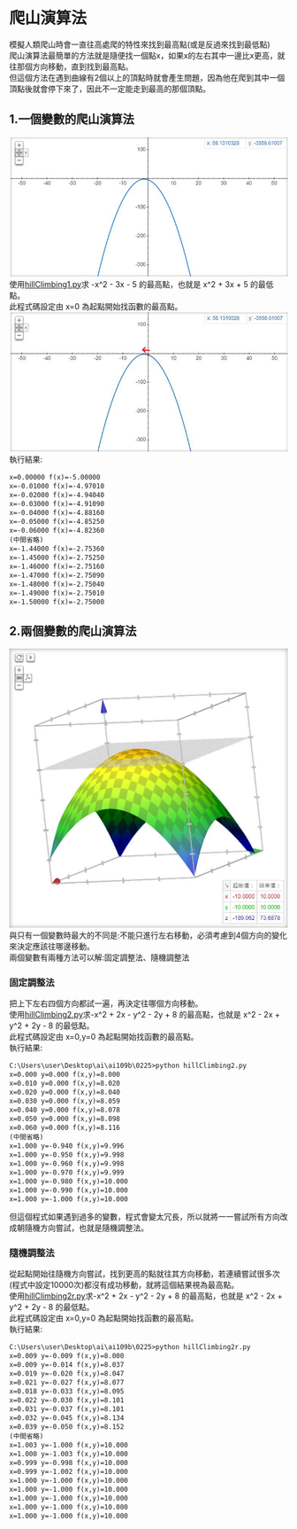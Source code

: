 # 爬山演算法
模擬人類爬山時會一直往高處爬的特性來找到最高點(或是反過來找到最低點)<br>
爬山演算法最簡單的方法就是隨便找一個點x，如果x的左右其中一邊比x更高，就往那個方向移動，直到找到最高點。<br>
但這個方法在遇到曲線有2個以上的頂點時就會產生問題，因為他在爬到其中一個頂點後就會停下來了，因此不一定能走到最高的那個頂點。<br>
## 1.一個變數的爬山演算法
![](images\hillclimbing1-1.jpg)<br>
使用[hillClimbing1.py](hillClimbing1.py)求 -x^2 - 3x - 5 的最高點，也就是 x^2 + 3x + 5 的最低點。<br>
此程式碼設定由 x=0 為起點開始找函數的最高點。<br>
![](images\hillclimbing1-2.jpg)<br>
執行結果:<br>
``` C:\Users\user\Desktop\ai\ai109b\0225>python hillClimbing1.py
x=0.00000 f(x)=-5.00000
x=-0.01000 f(x)=-4.97010
x=-0.02000 f(x)=-4.94040
x=-0.03000 f(x)=-4.91090
x=-0.04000 f(x)=-4.88160
x=-0.05000 f(x)=-4.85250
x=-0.06000 f(x)=-4.82360
(中間省略)
x=-1.44000 f(x)=-2.75360
x=-1.45000 f(x)=-2.75250
x=-1.46000 f(x)=-2.75160
x=-1.47000 f(x)=-2.75090
x=-1.48000 f(x)=-2.75040
x=-1.49000 f(x)=-2.75010
x=-1.50000 f(x)=-2.75000
```
## 2.兩個變數的爬山演算法
![](images\hillclimbing2-1.jpg)<br>
與只有一個變數時最大的不同是:不能只進行左右移動，必須考慮到4個方向的變化來決定應該往哪邊移動。<br>
兩個變數有兩種方法可以解:固定調整法、隨機調整法<br>
### 固定調整法
把上下左右四個方向都試一遍，再決定往哪個方向移動。<br>
使用[hillClimbing2.py](hillClimbing2.py)求-x^2 + 2x - y^2 - 2y + 8 的最高點，也就是 x^2 - 2x + y^2 + 2y - 8 的最低點。<br>
此程式碼設定由 x=0,y=0 為起點開始找函數的最高點。<br>
執行結果:<br>
```
C:\Users\user\Desktop\ai\ai109b\0225>python hillClimbing2.py
x=0.000 y=0.000 f(x,y)=8.000
x=0.010 y=0.000 f(x,y)=8.020
x=0.020 y=0.000 f(x,y)=8.040
x=0.030 y=0.000 f(x,y)=8.059
x=0.040 y=0.000 f(x,y)=8.078
x=0.050 y=0.000 f(x,y)=8.098
x=0.060 y=0.000 f(x,y)=8.116
(中間省略)
x=1.000 y=-0.940 f(x,y)=9.996
x=1.000 y=-0.950 f(x,y)=9.998
x=1.000 y=-0.960 f(x,y)=9.998
x=1.000 y=-0.970 f(x,y)=9.999
x=1.000 y=-0.980 f(x,y)=10.000
x=1.000 y=-0.990 f(x,y)=10.000
x=1.000 y=-1.000 f(x,y)=10.000
```
但這個程式如果遇到過多的變數，程式會變太冗長，所以就將一一嘗試所有方向改成朝隨機方向嘗試，也就是隨機調整法。<br>
### 隨機調整法
從起點開始往隨機方向嘗試，找到更高的點就往其方向移動，若連續嘗試很多次(程式中設定10000次)都沒有成功移動，就將這個結果視為最高點。<br>
使用[hillClimbing2r.py](hillClimbing2r.py)求-x^2 + 2x - y^2 - 2y + 8 的最高點，也就是 x^2 - 2x + y^2 + 2y - 8 的最低點。<br>
此程式碼設定由 x=0,y=0 為起點開始找函數的最高點。<br>
執行結果:<br>
```
C:\Users\user\Desktop\ai\ai109b\0225>python hillClimbing2r.py 
x=0.009 y=-0.009 f(x,y)=8.000
x=0.009 y=-0.014 f(x,y)=8.037
x=0.019 y=-0.020 f(x,y)=8.047
x=0.021 y=-0.027 f(x,y)=8.077
x=0.018 y=-0.033 f(x,y)=8.095
x=0.022 y=-0.030 f(x,y)=8.101
x=0.031 y=-0.037 f(x,y)=8.101
x=0.032 y=-0.045 f(x,y)=8.134
x=0.039 y=-0.050 f(x,y)=8.152
(中間省略)
x=1.003 y=-1.000 f(x,y)=10.000
x=1.000 y=-1.003 f(x,y)=10.000
x=0.999 y=-0.998 f(x,y)=10.000
x=0.999 y=-1.002 f(x,y)=10.000
x=1.000 y=-1.000 f(x,y)=10.000
x=1.000 y=-1.000 f(x,y)=10.000
x=1.000 y=-1.000 f(x,y)=10.000
x=1.000 y=-1.000 f(x,y)=10.000
x=1.000 y=-1.000 f(x,y)=10.000
```

